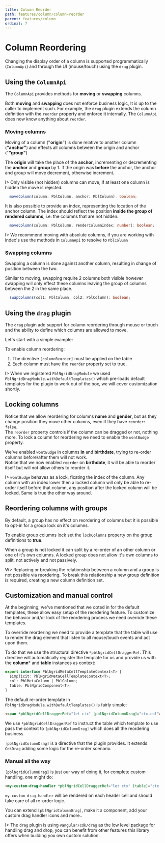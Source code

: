 ```yaml
---
title: Column Reorder
path: features/column/column-reorder
parent: features/column
ordinal: 7
---
```

# Column Reordering

Changing the display order of a column is supported programmatically (`ColumnApi`) and through the UI (mouse/touch) using the `drag` plugin.

## Using the `ColumnApi`

The `ColumnApi` provides methods for **moving** or **swapping** columns.

Both  **moving** and **swapping** does not enforce business logic, It is up to the caller to implement such.
For example, the `drag` plugin extends the column definition with the `reorder` property and enforce it internally.
The `ColumnApi` does now know anything about `reorder`.

### Moving columns

Moving of a column (**"origin"**) is done relative to another column (**"anchor"**) and effects
all columns between the origin and anchor ("**"group"**)

The **origin** will take the place of the **anchor**, incrementing or decrementing the **anchor** and **group** by 1.
If the origin was **before** the anchor, the anchor and group will move decrement, otherwise increment.

I> Only visible (not hidden) columns can move, if at least one column is hidden the move is rejected.

```typescript
  moveColumn(column: PblColumn, anchor: PblColumn): boolean;
```

It is also possible to provide an index, representing the location of the anchor column.
The index should reflect the position **inside the group of rendered columns**, i.e: the columns that are not hidden.

```typescript
  moveColumn(column: PblColumn, renderColumnIndex: number): boolean;
```

I> We recommend moving with absolute columns, if you are working with index's use the methods in `ColumnApi` to resolve to `PblColumn`

### Swapping columns

Swapping a column is done against another column, resulting in change of position between the two.

Similar to moving, swapping require 2 columns both visible however swapping will only effect these columns
leaving the group of columns between the 2 in the same place.

```typescript
  swapColumns(col1: PblColumn, col2: PblColumn): boolean;
```

<div pbl-example-view="pbl-moving-with-the-api-example"></div>

## Using the `drag` plugin

The `drag` plugin add support for column reordering through mouse or touch and the ability to define which columns are allowed to move.

Let's start with a simple example:

<div pbl-example-view="pbl-column-reorder-example"></div>

To enable column reordering:

1. The directive `[columnReorder]` must be applied on the table
2. Each column must have the `reorder` property set to true.

I> When we registered `PblNgridDragModule` we used `PblNgridDragModule.withDefaultTemplates()` which pre-loads
default templates for the plugin to work out of the box, we will cover customization shortly.

## Locking columns

Notice that we allow reordering for columns **name** and **gender**, but as they change position they move other columns, even if they have `reorder: false`.  
The `reorder` property controls if the column can be dragged or not, nothing more.
To lock a column for reordering we need to enable the `wontBudge` property.

<div pbl-example-view="pbl-locking-columns-example"></div>

We've enabled `wontBudge` in columns **in** and **birthdate**, trying to re-order columns before/after them will not work.  
Notice that we now enabled `reorder` on **birthdate**, it will be able to reorder itself but will not allow others to reorder it.

I> `wontBudge` behaves as a lock, fixating the index of the column. Any column with an index lower then a locked column
will only be able to re-order itself before that column, any position after the locked column will be locked. Same is true
the other way around.

## Reordering columns with groups

By default, a group has no effect on reordering of columns but it is possible to opt-in for a group lock on it's columns.

To enable group columns lock set the `lockColumns` property on the group definitions to **true**.

<div pbl-example-view="pbl-group-columns-lock-example"></div>

When a group is not locked it can split by a re-order of an other column or one of it's own columns. A locked group does not allow it's own columns
to split, not actively and not passively.

W> Replacing or breaking the relationship between a column and a group is not possible via reordering. To break this relationship a new
group definition is required, creating a new column definition set.

## Customization and manual control

At the beginning, we've mentioned that we opted in for the default templates, these allow easy setup of the reordering feature. To customize the
behavior and/or look of the reordering process we need override these templates.

To override reordering we need to provide a template that the table will use to render the drag element that listen to all mouse/touch events
and act upon them.

To do that we use the structural directive `*pblNgridCellDraggerRef`. This directive will automatically register the template for us
and provide us with the **column*** and **table** instances as context:

```typescript
export interface PblNgridMetaCellTemplateContext<T> {
  $implicit: PblNgridMetaCellTemplateContext<T>;
  col: PblMetaColumn | PblColumn;
  table: PblNgridComponent<T>;
}
```

The default re-order template in `PblNgridDragModule.withDefaultTemplates()` is fairly simple:

```html
<span *pblNgridCellDraggerRef="let ctx" [pblNgridColumnDrag]="ctx.col"></span>
```

We use `*pblNgridCellDraggerRef` to instruct the table which template to use pass the context to `[pblNgridColumnDrag]` which does all the reordering business.

`[pblNgridColumnDrag]` is a directive that the plugin provides. It extends `CdkDrag` adding some logic for the re-order scenario.

### Manual all the way

`[pblNgridColumnDrag]` is just our way of doing it, for complete custom handling, one might do:

```html
<my-custom-drag-handler *pblNgridCellDraggerRef="let ctx" [table]="ctx.table" [column]="ctx.col"></my-custom-drag-handler>
```

`my-custom-drag-handler` will be rendered on each header cell and should take care of all re-order logic.

You can extend `[pblNgridColumnDrag]`, make it a component, add your custom drag handler icons and more..

I> The `drag` plugin is using `@angular/cdk/drag` as the low level package for handling drag and drop, you can benefit from other
features this library offers when building you own custom solution.
